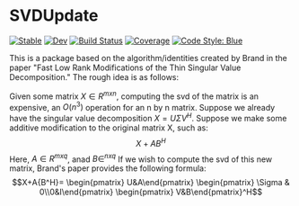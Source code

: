 # SVDUpdate

[![Stable](https://img.shields.io/badge/docs-stable-blue.svg)](https://eewing1.github.io/SVDUpdate.jl/stable/)
[![Dev](https://img.shields.io/badge/docs-dev-blue.svg)](https://eewing1.github.io/SVDUpdate.jl/dev/)
[![Build Status](https://github.com/eewing1/SVDUpdate.jl/actions/workflows/CI.yml/badge.svg?branch=main)](https://github.com/eewing1/SVDUpdate.jl/actions/workflows/CI.yml?query=branch%3Amain)
[![Coverage](https://codecov.io/gh/eewing1/SVDUpdate.jl/branch/main/graph/badge.svg)](https://codecov.io/gh/eewing1/SVDUpdate.jl)
[![Code Style: Blue](https://img.shields.io/badge/code%20style-blue-4495d1.svg)](https://github.com/invenia/BlueStyle)


This is a package based on the algorithm/identities created by Brand in the paper "Fast Low Rank Modifications of the Thin Singular Value Decomposition." The rough idea is as follows:

Given some matrix $X\in R^{mxn}$, computing the svd of the matrix is an expensive, an $O(n^3)$ operation for an n by n matrix. Suppose we already have the singular value decomposition $X=U\Sigma V^{H}$. Suppose we make some additive modification to the original matrix X, such as:
$$X+AB^{H}$$
Here, $A\in R^{mxq}$, anad $B\in^{nxq}$
If we wish to compute the svd of this new matrix, Brand's paper provides the following formula:
$$X+A{B^H}=
\begin{pmatrix} U&A\end{pmatrix}
\begin{pmatrix} \Sigma & 0\\0&I\end{pmatrix}
\begin{pmatrix} V&B\end{pmatrix}^H$$
